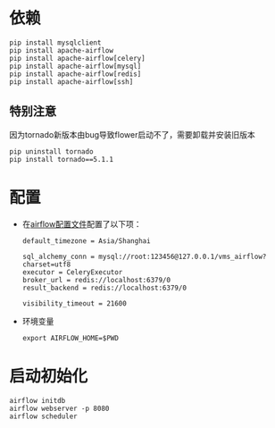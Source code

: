 # 依赖
```
pip install mysqlclient
pip install apache-airflow
pip install apache-airflow[celery]
pip install apache-airflow[mysql]
pip install apache-airflow[redis]
pip install apache-airflow[ssh]
```
## 特别注意
因为tornado新版本由bug导致flower启动不了，需要卸载并安装旧版本
```
pip uninstall tornado 
pip install tornado==5.1.1
```


# 配置
- 在[airflow配置文件](airflow.cfg)配置了以下项：
    ```
    default_timezone = Asia/Shanghai
    
    sql_alchemy_conn = mysql://root:123456@127.0.0.1/vms_airflow?charset=utf8
    executor = CeleryExecutor
    broker_url = redis://localhost:6379/0
    result_backend = redis://localhost:6379/0
    
    visibility_timeout = 21600
    ```
- 环境变量
    ```
    export AIRFLOW_HOME=$PWD
    ```

# 启动初始化
```
airflow initdb
airflow webserver -p 8080
airflow scheduler
```
